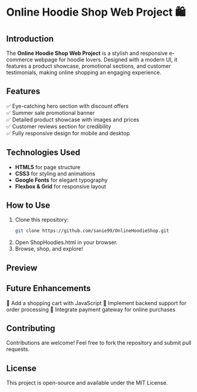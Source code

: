 # Online Hoodie Shop Web Project 🛍️

## Introduction

The **Online Hoodie Shop Web Project** is a stylish and responsive e-commerce webpage for hoodie lovers. Designed with a modern UI, it features a product showcase, promotional sections, and customer testimonials, making online shopping an engaging experience.

## Features

✅ Eye-catching hero section with discount offers  
✅ Summer sale promotional banner  
✅ Detailed product showcase with images and prices  
✅ Customer reviews section for credibility  
✅ Fully responsive design for mobile and desktop

## Technologies Used

- **HTML5** for page structure
- **CSS3** for styling and animations
- **Google Fonts** for elegant typography
- **Flexbox & Grid** for responsive layout

## How to Use

1. Clone this repository:
   ```bash
   git clone https://github.com/sanie99/OnlineHoodieShop.git
   ```
2. Open ShopHoodies.html in your browser.
3. Browse, shop, and explore!

## Preview

## Future Enhancements

🔹 Add a shopping cart with JavaScript
🔹 Implement backend support for order processing
🔹 Integrate payment gateway for online purchases

## Contributing

Contributions are welcome! Feel free to fork the repository and submit pull requests.

## License

This project is open-source and available under the MIT License.
